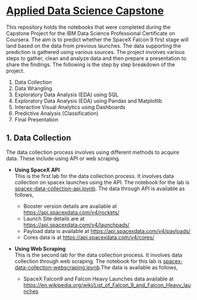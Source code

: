 # [Applied Data Science Capstone](https://github.com/aaysul/applied-data-science-capstone)

This repository holds the notebooks that were completed during the Capstone Project for the IBM Data Science Professional Certificate on Coursera. The aim is to predict whether the SpaceX Falcon 9 first stage will land based on the data from previous launches. The data supporting the prediction is gathered using various sources. The project involves various steps to gather, clean and analyze data and then prepare a presentation to share the findings. The following is the step by step breakdown of the project.

  1. Data Collection
  2. Data Wrangling 
  3. Exploratory Data Analysis (EDA) using SQL
  4. Exploratory Data Analysis (EDA) using Pandas and Matplotlib
  5. Interactive Visual Analytics using Dashboards
  6. Predictive Analysis (Classification)
  7. Final Presentation
  
  ## 1. Data Collection  
   The data collection process involves using different methods to acquire data. These include using API or web scraping.
  * **Using SpaceX API** \
      This is the first lab for the data collection process. It involves data collection on spacex launches using the API. The notebook for the lab is [spacex-data-collection-api.ipynb](https://github.com/aaysul/applied-data-science-capstone/blob/main/spacex-data-collection-api.ipynb). The data through API is available as follows,
    - Booster version details are available at https://api.spacexdata.com/v4/rockets/
    - Launch Site details are at https://api.spacexdata.com/v4/launchpads/
    - Payload data is available at https://api.spacexdata.com/v4/payloads/
    - Cores data is at https://api.spacexdata.com/v4/cores/

 * **Using Web Scraping** \
This is the second lab for the data collection process. It involves data collection through web scraping. The notebook for this lab is [spacex-data-collection-webscraping.ipynb](https://github.com/aaysul/applied-data-science-capstone/blob/main/spacex-data-collection-webscraping.ipynb).The data is available as follows, 
    - SpaceX Falcon9 and Falcon Heavy Launches data available at https://en.wikipedia.org/wiki/List_of_Falcon_9_and_Falcon_Heavy_launches
